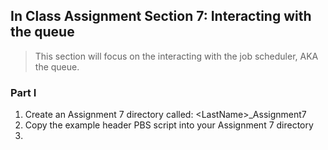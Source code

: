 ## In Class Assignment Section 7: Interacting with the queue
>This section will focus on the interacting with the job scheduler, AKA the queue.


### Part I 
1. Create an Assignment 7 directory called: \<LastName\>_Assignment7
2. Copy the example header PBS script into your Assignment 7 directory
3. 


